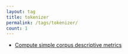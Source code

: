 ```yaml
---
layout: tag
title: tokenizer
permalink: /tags/tokenizer/
count: 1
---
```


- [Compute simple corpus descriptive metrics](https://clementbm.github.io/theory/2022/07/06/nltk-corpus-descriptive-metrics.html)
